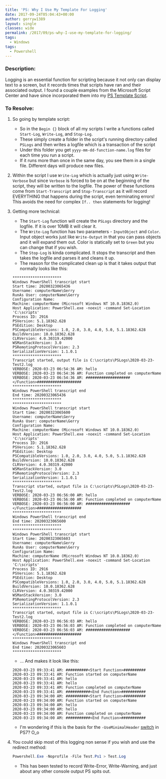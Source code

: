 ```yaml
---
title: 'PS: Why I Use My Template For Logging'
date: 2017-09-24T05:04:43+00:00
author: gerryw1389
layout: single
classes: wide
permalink: /2017/09/ps-why-I-use-my-template-for-logging/
tags:
  - Windows
tags:
  - Powershell
---
```

<!--more-->

### Description:

Logging is an essential function for scripting because it not only can display text to a screen, but it records times that scripts have ran and their associated output. I found a couple examples from the Microsoft Script Center and have since incorporated them into my [PS Template Script](https://github.com/gerryw1389/powershell/blob/main/Other/templates/_current-template-w-logging.ps1).

### To Resolve:

1. So going by template script:

   - So in the `Begin {}` block of all my scripts I write a functions called `Start-Log`, `Write-Log`, and `Stop-Log`. 
   - These simply create a folder in the script's running directory called `PSLogs` and then writes a logfile which is a transaction of the script
   - Under this folder you get `yyyy-mm-dd-function-name.log` files for each time you run a script.
   - If it runs more than once in the same day, you see them in a single file. Different days will produce new files.

2. Within the script I use `Write-Log` which is actually just using `Write-Verbose` but since `Verbose` is forced to be on at the beginning of the script, they will be written to the logfile. The power of these functions come from `Start-Transcript` and `Stop-Transcript` as it will record EVERYTHING that happens during the script, even terminating errors! This avoids the need for complex `If.. then` statements for logging!

3. Getting more technical:
   - The `Start-Log` function will create the `PSLogs` directory and the logfile. If it is over 10MB it will clear it.
   - The `Write-Log` function has two parameters - `InputObject` and `Color`. Input object works just like `Write-Output` in that you can pass objects and it will expand them out. Color is statically set to `Green` but you can change that if you wish.
   - The `Stop-Log` is kinda complicated. It stops the transcript and then takes the logfile and parses it and cleans it up.
   - The reason for the complicated clean up is that it takes output that normally looks like this:

   ```escape
   **********************
   Windows PowerShell transcript start
   Start time: 20200323065436
   Username: computerName\Gerry
   RunAs User: computerName\Gerry
   Configuration Name: 
   Machine: computerName (Microsoft Windows NT 10.0.18362.0)
   Host Application: PowerShell.exe -noexit -command Set-Location 'C:\scripts'
   Process ID: 2916
   PSVersion: 5.1.18362.628
   PSEdition: Desktop
   PSCompatibleVersions: 1.0, 2.0, 3.0, 4.0, 5.0, 5.1.18362.628
   BuildVersion: 10.0.18362.628
   CLRVersion: 4.0.30319.42000
   WSManStackVersion: 3.0
   PSRemotingProtocolVersion: 2.3
   SerializationVersion: 1.1.0.1
   **********************
   Transcript started, output file is C:\scripts\PSLogs\2020-03-23-Test2.log
   VERBOSE: 2020-03-23 06:54:36 AM: hello
   VERBOSE: 2020-03-23 06:54:36 AM: Function completed on computerName
   VERBOSE: 2020-03-23 06:54:36 AM: ####################</Function>####################
   **********************
   Windows PowerShell transcript end
   End time: 20200323065436
   **********************
   **********************
   Windows PowerShell transcript start
   Start time: 20200323065600
   Username: computerName\Gerry
   RunAs User: computerName\Gerry
   Configuration Name: 
   Machine: computerName (Microsoft Windows NT 10.0.18362.0)
   Host Application: PowerShell.exe -noexit -command Set-Location 'C:\scripts'
   Process ID: 2916
   PSVersion: 5.1.18362.628
   PSEdition: Desktop
   PSCompatibleVersions: 1.0, 2.0, 3.0, 4.0, 5.0, 5.1.18362.628
   BuildVersion: 10.0.18362.628
   CLRVersion: 4.0.30319.42000
   WSManStackVersion: 3.0
   PSRemotingProtocolVersion: 2.3
   SerializationVersion: 1.1.0.1
   **********************
   Transcript started, output file is C:\scripts\PSLogs\2020-03-23-Test2.log
   VERBOSE: 2020-03-23 06:56:00 AM: hello
   VERBOSE: 2020-03-23 06:56:00 AM: Function completed on computerName
   VERBOSE: 2020-03-23 06:56:00 AM: ####################</Function>####################
   **********************
   Windows PowerShell transcript end
   End time: 20200323065600
   **********************
   **********************
   Windows PowerShell transcript start
   Start time: 20200323065603
   Username: computerName\Gerry
   RunAs User: computerName\Gerry
   Configuration Name: 
   Machine: computerName (Microsoft Windows NT 10.0.18362.0)
   Host Application: PowerShell.exe -noexit -command Set-Location 'C:\scripts'
   Process ID: 2916
   PSVersion: 5.1.18362.628
   PSEdition: Desktop
   PSCompatibleVersions: 1.0, 2.0, 3.0, 4.0, 5.0, 5.1.18362.628
   BuildVersion: 10.0.18362.628
   CLRVersion: 4.0.30319.42000
   WSManStackVersion: 3.0
   PSRemotingProtocolVersion: 2.3
   SerializationVersion: 1.1.0.1
   **********************
   Transcript started, output file is C:\scripts\PSLogs\2020-03-23-Test2.log
   VERBOSE: 2020-03-23 06:56:03 AM: hello
   VERBOSE: 2020-03-23 06:56:03 AM: Function completed on computerName
   VERBOSE: 2020-03-23 06:56:03 AM: ####################</Function>####################
   **********************
   Windows PowerShell transcript end
   End time: 20200323065603
   **********************
   ```

   - ... And makes it look like this:

   ```escape
   2020-03-23 09:33:41 AM: ##########<Start Function>##########
   2020-03-23 09:33:41 AM: Function started on computerName
   2020-03-23 09:33:41 AM: hello
   2020-03-23 09:33:41 AM: hello
   2020-03-23 09:33:41 AM: Function completed on computerName
   2020-03-23 09:33:41 AM: ###########<End Function>###########
   2020-03-23 09:34:00 AM: ##########<Start Function>##########
   2020-03-23 09:34:00 AM: Function started on computerName
   2020-03-23 09:34:00 AM: hello
   2020-03-23 09:34:00 AM: hello
   2020-03-23 09:34:00 AM: Function completed on computerName
   2020-03-23 09:34:00 AM: ###########<End Function>###########
   ```

   - I'm wondering if this is the basis for the `-UseMinimalHeader` [switch](https://docs.microsoft.com/en-us/powershell/module/microsoft.powershell.host/start-transcript?view=powershell-7#parameters) in PS7? O_o

4. You could skip most of this logging non sense if you wish and use the redirect method:

   ```powershell
   Powershell.Exe -Noprofile -File Test.Ps1 > Test.Log
   ```

   - This has been tested to record Write-Error, Write-Warning, and just about any other console output PS spits out.

